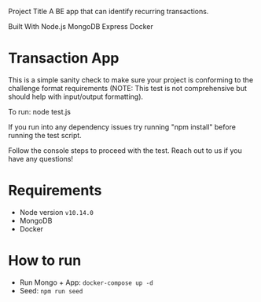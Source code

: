Project Title
A BE app that can identify recurring transactions.

Built With
Node.js
MongoDB
Express
Docker




# Transaction App

This is a simple sanity check to make sure your project is conforming to the challenge format requirements (NOTE: This test is not comprehensive but should help with input/output formatting).

To run:
node test.js

If you run into any dependency issues try running "npm install" before running the test script.

Follow the console steps to proceed with the test. Reach out to us if you have any questions!


# Requirements
- Node version `v10.14.0`
- MongoDB
- Docker 

# How to run
- Run Mongo + App: `docker-compose up -d`
- Seed: `npm run seed` 


